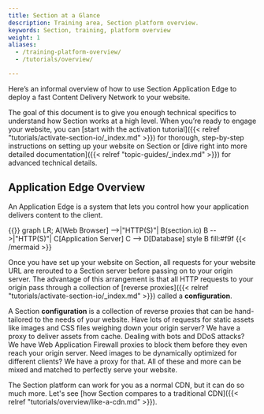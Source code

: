 ```yaml
---
title: Section at a Glance
description: Training area, Section platform overview.
keywords: Section, training, platform overview
weight: 1
aliases:
  - /training-platform-overview/
  - /tutorials/overview/

---
```


Here’s an informal overview of how to use Section Application Edge to deploy a fast Content Delivery Network to your website.

The goal of this document is to give you enough technical specifics to understand how Section works at a high level. When you’re ready to engage your website, you can [start with the activation tutorial]({{< relref "tutorials/activate-section-io/_index.md" >}}) for thorough, step-by-step instructions on setting up your website on Section or [dive right into more detailed documentation]({{< relref "topic-guides/_index.md" >}}) for advanced technical details.

## Application Edge Overview

An Application Edge is a system that lets you control how your application delivers content to the client.

{{<mermaid align="left">}}
graph LR;
    A[Web Browser] -->|"HTTP(S)"| B(section.io)
    B -->|"HTTP(S)"| C[Application Server]
    C --> D[Database]
    style B fill:#f9f
{{< /mermaid >}}

Once you have set up your website on Section, all requests for your website URL are rerouted to a Section server before passing on to your origin server. The advantage of this arrangement is that all HTTP requests to your origin pass through a collection of [reverse proxies]({{< relref "tutorials/activate-section-io/_index.md" >}}) called a **configuration**. 

A Section **configuration** is a collection of reverse proxies that can be hand-tailored to the needs of your website. Have lots of requests for static assets like images and CSS files weighing down your origin server? We have a proxy to deliver assets from cache. Dealing with bots and DDoS attacks? We have Web Application Firewall proxies to block them before they even reach your origin server. Need images to be dynamically optimized for different clients? We have a proxy for that. All of these and more can be mixed and matched to perfectly serve your website.

The Section platform can work for you as a normal CDN, but it can do so much more. Let's see [how Section compares to a traditional CDN]({{< relref "tutorials/overview/like-a-cdn.md" >}}).